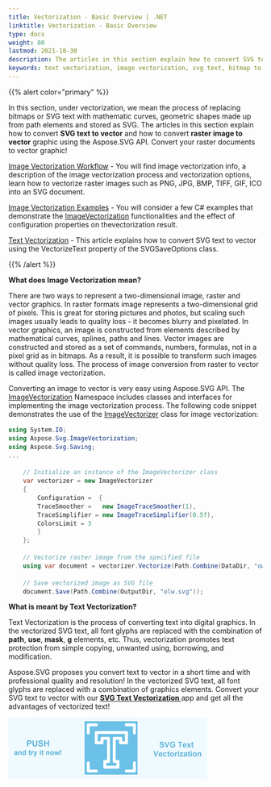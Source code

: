 ```yaml
---
title: Vectorization - Basic Overview | .NET
linktitle: Vectorization - Basic Overview 
type: docs
weight: 80
lastmod: 2021-10-30
description: The articles in this section explain how to convert SVG text to vector and how to convert raster image to vector graphic using the Aspose.SVG API.
keywords: text vectorization, image vectorization, svg text, bitmap to vector, image to vector, text to vector, vectorize raster images, vector image, text security, vectorize text, raster and vector, c# example 
---
```


<link href="./../../style.css" rel="stylesheet" type="text/css" />

{{% alert color="primary" %}} 

In this section, under vectorization, we mean the process of replacing bitmaps or SVG text with mathematic curves, geometric shapes made up from path elements and stored as SVG. The articles in this section explain how to convert **SVG text to vector** and how to convert **raster image to vector** graphic using the Aspose.SVG API. Convert your raster documents to vector graphic!

[Image Vectorization Workflow](/svg/net/how-to-work-with-aspose-svg-api/image-vectorization-workflow/) - You will find image vectorization info, a description of the image vectorization process and vectorization options, learn how to vectorize raster images such as PNG, JPG, BMP, TIFF, GIF, ICO into an SVG document.

[Image Vectorization Examples](/svg/net/how-to-work-with-aspose-svg-api/image-vectorization-examples/) - You will consider a few C# examples that demonstrate the [ImageVectorization](https://apireference.aspose.com/svg/net/aspose.svg.imagevectorization) functionalities and the effect of configuration properties on thevectorization result.

[Text Vectorization](/svg/net/how-to-work-with-aspose-svg-api/text-vectorization/) - This article explains how to convert SVG text to vector using the VectorizeText property of the SVGSaveOptions class.

 {{% /alert %}} 

**What does Image Vectorization mean?**

There are two ways to represent a two-dimensional image, raster and vector graphics. In raster formats image represents a two-dimensional grid of pixels. This is great for storing pictures and photos, but scaling such images usually leads to quality loss - it becomes blurry and pixelated. In vector graphics, an image is constructed from elements described by mathematical curves, splines, paths and lines. Vector images are constructed and stored as a set of commands, numbers, formulas, not in a pixel grid as in bitmaps. As a result, it is possible to transform such images without quality loss.  The process of image conversion from raster to vector is called image vectorization.

Converting an image to vector is very easy using Aspose.SVG API. The [ImageVectorization](https://apireference.aspose.com/svg/net/aspose.svg.imagevectorization) Namespace includes classes and  interfaces for implementing the image vectorization process. The following code snippet demonstrates the use of the [ImageVectorizer](https://apireference.aspose.com/svg/net/aspose.svg.imagevectorization/imagevectorizer) class for image vectorization:

```c#
using System.IO;
using Aspose.Svg.ImageVectorization;
using Aspose.Svg.Saving;
...
    
	// Initialize an instance of the ImageVectorizer class
    var vectorizer = new ImageVectorizer
    {
        Configuration =  {
		TraceSmoother =   new ImageTraceSmoother(1),
		TraceSimplifier = new ImageTraceSimplifier(0.5f),
		ColorsLimit = 3
		}
    };

    // Vectorize raster image from the specified file
	using var document = vectorizer.Vectorize(Path.Combine(DataDir, "owl.png"));

    // Save vectorized image as SVG file 
	document.Save(Path.Combine(OutputDir, "olw.svg"));
```

**What is meant by Text Vectorization?**

Text Vectorization is the process of converting text into digital graphics. In the vectorized SVG text, all font glyphs are replaced with the combination of **path**, **use**, **mask**, **g** elements, etc. Thus, vectorization promotes text protection from simple copying, unwanted using, borrowing, and modification.


 Aspose.SVG proposes you convert text to vector in a short time and with professional quality and resolution! In the vectorized SVG text, all font glyphs are replaced with a combination of graphics elements. Convert your SVG text to vector with our <a href="https://products.aspose.app/svg/en/text-vectorization" target="_blank">**SVG Text Vectorization** </a> app and get all the advantages of vectorized text!

<a href="https://products.aspose.app/svg/en/text-vectorization" target="_blank">![Text "Banner SVG Text Vectorization"](svg-text-vectorizer.png#center)</a>



